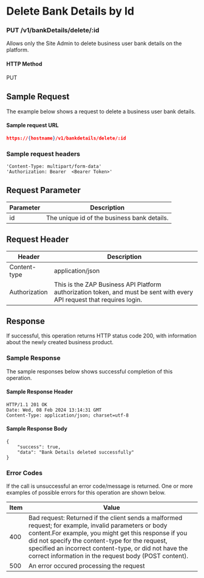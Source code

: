 # Delete Bank Details by Id

### PUT /v1/bankDetails/delete/:id <a href="#top" id="top"></a>

Allows only the Site Admin to delete business user bank details on the platform.

#### HTTP Method <a href="#top" id="top"></a>

PUT

## Sample Request <a href="#samplerequest" id="samplerequest"></a>

The example below shows a request to delete a business user bank details.

#### **Sample request** URL <a href="#top" id="top"></a>

```json
https://{hostname}/v1/bankdetails/delete/:id
```

### **Sample request headers** <a href="#top" id="top"></a>

```
'Content-Type: multipart/form-data'
'Authorization: Bearer  <Bearer Token>'
```



## Request Parameter



| Parameter | Description                                 |
| --------- | ------------------------------------------- |
| id        | The unique id of the business bank details. |

## Request Header <a href="#samplerequest" id="samplerequest"></a>

| Header        | Description                                                                                                             |
| ------------- | ----------------------------------------------------------------------------------------------------------------------- |
| Content-type  | application/json                                                                                                        |
| Authorization | This is the ZAP Business API Platform authorization token, and must be sent with every API request that requires login. |

## Response <a href="#samplerequest" id="samplerequest"></a>

If successful, this operation returns HTTP status code 200, with information about the newly created business product.

### Sample Response <a href="#samplerequest" id="samplerequest"></a>

The sample responses below shows successful completion of this operation.

#### **Sample** Response Header <a href="#top" id="top"></a>

```
HTTP/1.1 201 OK
Date: Wed, 08 Feb 2024 13:14:31 GMT
Content-Type: application/json; charset=utf-8
```

#### **Sample** Response Body <a href="#top" id="top"></a>

```
{
    "success": true,
    "data": "Bank Details deleted successfully"
}
```

### Error Codes <a href="#samplerequest" id="samplerequest"></a>

If the call is unsuccessful an error code/message is returned. One or more examples of possible errors for this operation are shown below.

| Item | Value                                                                                                                                                                                                                                                                                                                             |
| ---- | --------------------------------------------------------------------------------------------------------------------------------------------------------------------------------------------------------------------------------------------------------------------------------------------------------------------------------- |
| 400  | Bad request: Returned if the client sends a malformed request; for example, invalid parameters or body content.For example, you might get this response if you did not specify the content-type for the request, specified an incorrect content-type, or did not have the correct information in the request body (POST content). |
| 500  | An error occured processing the request                                                                                                                                                                                                                                                                                           |
